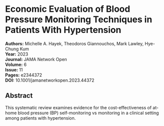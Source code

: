 # Economic Evaluation of Blood Pressure Monitoring Techniques in Patients With Hypertension

**Authors:** Michelle A. Hayek, Theodoros Giannouchos, Mark Lawley, Hye-Chung Kum  
**Year:** 2023  
**Journal:** JAMA Network Open  
**Volume:** 6  
**Issue:** 11  
**Pages:** e2344372  
**DOI:** 10.1001/jamanetworkopen.2023.44372  

## Abstract
This systematic review examines evidence for the cost-effectiveness of at-home blood pressure (BP) self-monitoring vs monitoring in a clinical setting among patients with hypertension.

